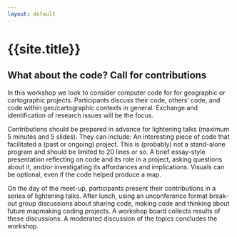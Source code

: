 ```yaml
---
layout: default
---
```

# {{site.title}}

## What about the code? Call for contributions

In this workshop we look to consider computer code for for geographic or cartographic projects. Participants discuss their code, others’ code, and code within geo/cartographic contexts in general. Exchange and identification of research issues will be the focus. 

Contributions should be prepared in advance for lightening talks (maximum 5 minutes and 5 slides). They can include:
An interesting piece of code that facilitated a (past or ongoing) project. This is (probably) not a stand-alone program and should be limited to 20 lines or so.
A brief essay-style presentation reflecting on code and its role in a project, asking questions about it, and/or investigating its affordances and implications. Visuals can be optional, even if the code helped produce a map.

On the day of the meet-up, participants present their contributions in a series of lightening talks. After lunch, using an unconference format break-out group discussions about sharing code, making code and thinking about future mapmaking coding projects. A workshop board collects results of these discussions. A moderated discussion of the topics concludes the workshop. 
